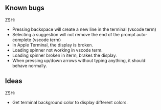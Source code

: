 ## Known bugs

ZSH:
- Pressing backspace will create a new line in the terminal (vscode term)
- Selecting a suggestion will not remove the end of the prompt auto-complete (vscode term)
- In Apple Terminal, the display is broken.
- Loading spinner not working in vscode term.
- Loading spinner broken in iterm, brakes the display.
- When pressing up/down arrows without typing anything, it should behave normally.

## Ideas
ZSH:
- Get terminal background color to display different colors.
